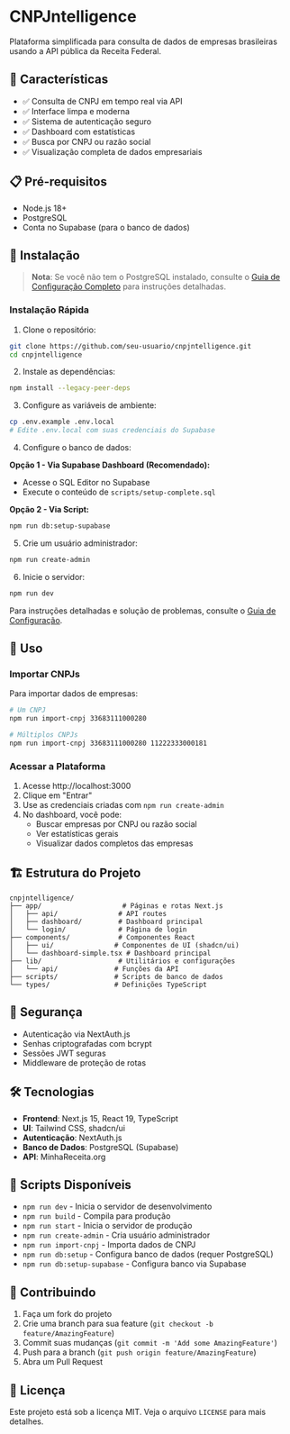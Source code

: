 # CNPJntelligence

Plataforma simplificada para consulta de dados de empresas brasileiras usando a API pública da Receita Federal.

## 🚀 Características

- ✅ Consulta de CNPJ em tempo real via API
- ✅ Interface limpa e moderna
- ✅ Sistema de autenticação seguro
- ✅ Dashboard com estatísticas
- ✅ Busca por CNPJ ou razão social
- ✅ Visualização completa de dados empresariais

## 📋 Pré-requisitos

- Node.js 18+
- PostgreSQL
- Conta no Supabase (para o banco de dados)

## 🔧 Instalação

> **Nota**: Se você não tem o PostgreSQL instalado, consulte o [Guia de Configuração Completo](SETUP.md) para instruções detalhadas.

### Instalação Rápida

1. Clone o repositório:
```bash
git clone https://github.com/seu-usuario/cnpjntelligence.git
cd cnpjntelligence
```

2. Instale as dependências:
```bash
npm install --legacy-peer-deps
```

3. Configure as variáveis de ambiente:
```bash
cp .env.example .env.local
# Edite .env.local com suas credenciais do Supabase
```

4. Configure o banco de dados:

**Opção 1 - Via Supabase Dashboard (Recomendado):**
- Acesse o SQL Editor no Supabase
- Execute o conteúdo de `scripts/setup-complete.sql`

**Opção 2 - Via Script:**
```bash
npm run db:setup-supabase
```

5. Crie um usuário administrador:
```bash
npm run create-admin
```

6. Inicie o servidor:
```bash
npm run dev
```

Para instruções detalhadas e solução de problemas, consulte o [Guia de Configuração](SETUP.md).

## 📖 Uso

### Importar CNPJs

Para importar dados de empresas:

```bash
# Um CNPJ
npm run import-cnpj 33683111000280

# Múltiplos CNPJs
npm run import-cnpj 33683111000280 11222333000181
```

### Acessar a Plataforma

1. Acesse http://localhost:3000
2. Clique em "Entrar"
3. Use as credenciais criadas com `npm run create-admin`
4. No dashboard, você pode:
   - Buscar empresas por CNPJ ou razão social
   - Ver estatísticas gerais
   - Visualizar dados completos das empresas

## 🏗️ Estrutura do Projeto

```
cnpjntelligence/
├── app/                    # Páginas e rotas Next.js
│   ├── api/               # API routes
│   ├── dashboard/         # Dashboard principal
│   └── login/             # Página de login
├── components/            # Componentes React
│   ├── ui/               # Componentes de UI (shadcn/ui)
│   └── dashboard-simple.tsx # Dashboard principal
├── lib/                   # Utilitários e configurações
│   └── api/              # Funções da API
├── scripts/              # Scripts de banco de dados
└── types/                # Definições TypeScript
```

## 🔐 Segurança

- Autenticação via NextAuth.js
- Senhas criptografadas com bcrypt
- Sessões JWT seguras
- Middleware de proteção de rotas

## 🛠️ Tecnologias

- **Frontend**: Next.js 15, React 19, TypeScript
- **UI**: Tailwind CSS, shadcn/ui
- **Autenticação**: NextAuth.js
- **Banco de Dados**: PostgreSQL (Supabase)
- **API**: MinhaReceita.org

## 📝 Scripts Disponíveis

- `npm run dev` - Inicia o servidor de desenvolvimento
- `npm run build` - Compila para produção
- `npm run start` - Inicia o servidor de produção
- `npm run create-admin` - Cria usuário administrador
- `npm run import-cnpj` - Importa dados de CNPJ
- `npm run db:setup` - Configura banco de dados (requer PostgreSQL)
- `npm run db:setup-supabase` - Configura banco via Supabase

## 🤝 Contribuindo

1. Faça um fork do projeto
2. Crie uma branch para sua feature (`git checkout -b feature/AmazingFeature`)
3. Commit suas mudanças (`git commit -m 'Add some AmazingFeature'`)
4. Push para a branch (`git push origin feature/AmazingFeature`)
5. Abra um Pull Request

## 📄 Licença

Este projeto está sob a licença MIT. Veja o arquivo `LICENSE` para mais detalhes.
